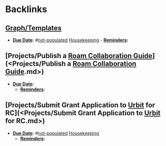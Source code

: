 
# Backlinks
## [Graph/Templates](<Graph/Templates.md>)
- **[Due Date](<Due Date.md>):** #[not-populated](<not-populated.md>) [Housekeeping](<Housekeeping.md>)
                - **[Reminders](<Reminders.md>):**

## [Projects/Publish a [Roam Collaboration Guide](<Roam Collaboration Guide.md>)](<Projects/Publish a [Roam Collaboration Guide](<Roam Collaboration Guide.md>).md>)
- **[Due Date](<Due Date.md>):** 
    - **[Reminders](<Reminders.md>):**

## [Projects/Submit Grant Application to [Urbit](<Urbit.md>) for RC](<Projects/Submit Grant Application to [Urbit](<Urbit.md>) for RC.md>)
- **[Due Date](<Due Date.md>):** #[not-populated](<not-populated.md>) [Housekeeping](<Housekeeping.md>)
    - **[Reminders](<Reminders.md>):**

